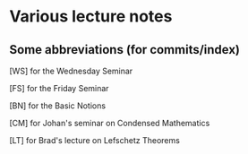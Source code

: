 # Various lecture notes

## Some abbreviations (for commits/index)

[WS] for the Wednesday Seminar

[FS] for the Friday Seminar

[BN] for the Basic Notions

[CM] for Johan's seminar on Condensed Mathematics

[LT] for Brad's lecture on Lefschetz Theorems

